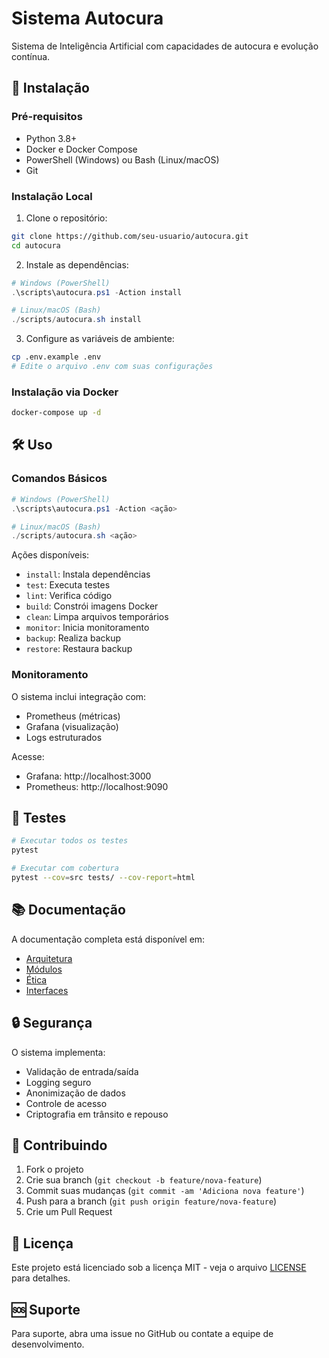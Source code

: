 # Sistema Autocura

Sistema de Inteligência Artificial com capacidades de autocura e evolução contínua.

## 🚀 Instalação

### Pré-requisitos

- Python 3.8+
- Docker e Docker Compose
- PowerShell (Windows) ou Bash (Linux/macOS)
- Git

### Instalação Local

1. Clone o repositório:
```bash
git clone https://github.com/seu-usuario/autocura.git
cd autocura
```

2. Instale as dependências:
```powershell
# Windows (PowerShell)
.\scripts\autocura.ps1 -Action install

# Linux/macOS (Bash)
./scripts/autocura.sh install
```

3. Configure as variáveis de ambiente:
```bash
cp .env.example .env
# Edite o arquivo .env com suas configurações
```

### Instalação via Docker

```bash
docker-compose up -d
```

## 🛠️ Uso

### Comandos Básicos

```powershell
# Windows (PowerShell)
.\scripts\autocura.ps1 -Action <ação>

# Linux/macOS (Bash)
./scripts/autocura.sh <ação>
```

Ações disponíveis:
- `install`: Instala dependências
- `test`: Executa testes
- `lint`: Verifica código
- `build`: Constrói imagens Docker
- `clean`: Limpa arquivos temporários
- `monitor`: Inicia monitoramento
- `backup`: Realiza backup
- `restore`: Restaura backup

### Monitoramento

O sistema inclui integração com:
- Prometheus (métricas)
- Grafana (visualização)
- Logs estruturados

Acesse:
- Grafana: http://localhost:3000
- Prometheus: http://localhost:9090

## 🧪 Testes

```bash
# Executar todos os testes
pytest

# Executar com cobertura
pytest --cov=src tests/ --cov-report=html
```

## 📚 Documentação

A documentação completa está disponível em:
- [Arquitetura](docs/arquitetura_integrada.txt)
- [Módulos](docs/modulos_funcionais.md)
- [Ética](docs/detalhamento_modulos_eticos.md)
- [Interfaces](docs/interfaces_tecnologias.md)

## 🔒 Segurança

O sistema implementa:
- Validação de entrada/saída
- Logging seguro
- Anonimização de dados
- Controle de acesso
- Criptografia em trânsito e repouso

## 🤝 Contribuindo

1. Fork o projeto
2. Crie sua branch (`git checkout -b feature/nova-feature`)
3. Commit suas mudanças (`git commit -am 'Adiciona nova feature'`)
4. Push para a branch (`git push origin feature/nova-feature`)
5. Crie um Pull Request

## 📝 Licença

Este projeto está licenciado sob a licença MIT - veja o arquivo [LICENSE](LICENSE) para detalhes.

## 🆘 Suporte

Para suporte, abra uma issue no GitHub ou contate a equipe de desenvolvimento. 